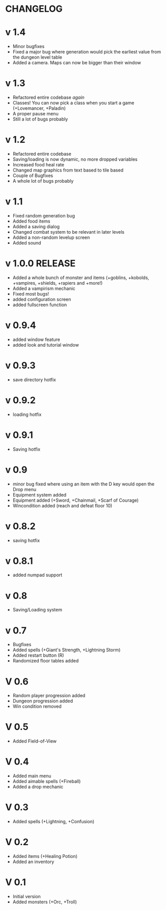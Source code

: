 # CHANGELOG

# v 1.4
* Minor bugfixes
* Fixed a major bug where generation would pick the earliest value from the dungeon level table
* Added a camera. Maps can now be bigger than their window

# v 1.3
* Refactored entire codebase _again_
* Classes! You can now pick a class when you start a game (+Lovemancer, +Paladin)
* A proper pause menu
* Still a lot of bugs probably

# v 1.2
* Refactored entire codebase
* Saving/loading is now dynamic, no more dropped variables
* Increased food heal rate
* Changed map graphics from text based to tile based
* Couple of Bugfixes
* A whole lot of bugs probably

# v 1.1 
* Fixed random generation bug
* Added food items
* Added a saving dialog
* Changed combat system to be relevant in later levels
* Added a non-random levelup screen
* Added sound

# v 1.0.0 RELEASE
* Added a whole bunch of monster and items (+goblins, +kobolds, +vampires, +shields, +rapiers and +more!)
* Added a vampirism mechanic
* Fixed most bugs!
* added configuration screen
* added fullscreen function

# v 0.9.4
* added window feature
* added look and tutorial window

# v 0.9.3
* save directory hotfix

# v 0.9.2
* loading hotfix

# v 0.9.1
* Saving hotfix

# v 0.9
* minor bug fixed where using an item with the D key would open the Drop menu
* Equipment system added
* Equipment added (+Sword, +Chainmail, +Scarf of Courage)
* Wincondition added (reach and defeat floor 10)

# v 0.8.2
* saving hotfix

# v 0.8.1
* added numpad support

# v 0.8
* Saving/Loading system

# v 0.7
* Bugfixes
* Added spells (+Giant's Strength, +Lightning Storm)
* Added restart button (R)
* Randomized floor tables added

# V 0.6
* Random player progression added
* Dungeon progression added
* Win condition removed

# V 0.5
* Added Field-of-View

# V 0.4
* Added main menu
* Added aimable spells (+Fireball)
* Added a drop mechanic

# V 0.3
* Added spells (+Lightning, +Confusion)

# V 0.2
* Added items (+Healing Potion)
* Added an inventory

# V 0.1
* Initial version
* Added monsters (+Orc, +Troll)